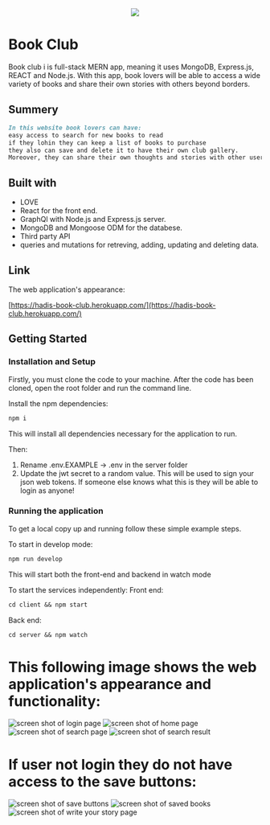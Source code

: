 # <book-club>
<!-- PROJECT LOGO -->
<br />
<div align="center">
  <a href="https://github.com/HadisParsa/vigilance-fullstack">
    <img src="https://emojipedia-us.s3.dualstack.us-west-1.amazonaws.com/thumbs/160/apple/285/books_1f4da.png">
  </a>

</div>

# Book Club
Book club i is full-stack MERN app, meaning it uses MongoDB, Express.js, REACT and Node.js.
With this app, book lovers will be able to access a wide variety of books and share their own stories with others beyond borders. 

## Summery 

```md
In this website book lovers can have: 
easy access to search for new books to read
if they lohin they can keep a list of books to purchase
they also can save and delete it to have their own club gallery.
Moreover, they can share their own thoughts and stories with other users.
```` 

## Built with

* LOVE
* React for the front end.
* GraphQl with Node.js and Express.js server.
* MongoDB and Mongoose ODM for the databese.
* Third party API
* queries and mutations for retreving, adding, updating and deleting data.

## Link

The web application's appearance:

[https://hadis-book-club.herokuapp.com/](https://hadis-book-club.herokuapp.com/)

## Getting Started

### Installation and Setup

Firstly, you must clone the code to your machine.
After the code has been cloned, open the root folder and run the command line. 

Install the npm dependencies:
```md
npm i 
````
This will install all dependencies necessary for the application to run.

Then:

1. Rename .env.EXAMPLE -> .env in the server folder
2. Update the jwt secret to a random value. This will be used to sign your json web tokens. If someone else knows what this is they will be able to login as anyone!

### Running the application

To get a local copy up and running follow these simple example steps.

To start in develop mode:
```md
npm run develop
````
This will start both the front-end and backend in watch mode

To start the services independently: Front end:
```md
cd client && npm start
````

Back end:
```md
cd server && npm watch
````

# This following image shows the web application's appearance and functionality:
![screen shot of login page](./assets/images/ScreenShot1.jpg)
![screen shot of home page](./assets/images/ScreenShot2.jpg)
![screen shot of search page](./assets/images/ScreenShot3.jpg)
![screen shot of search result](./assets/images/ScreenShot5.jpg)

# If user not login they do not have access to the save buttons:
![screen shot of save buttons](./assets/images/ScreenShot4.jpg)
![screen shot of saved books](./assets/images/ScreenShot6.jpg)
![screen shot of write your story page](./assets/images/ScreenShot7.jpg)